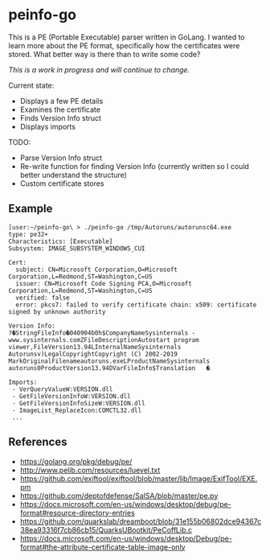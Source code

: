# peinfo-go

This is a PE (Portable Executable) parser written in GoLang. I wanted to learn more about the PE format, specifically how the certificates were stored. What better way is there than to write some code?

_This is a work in progress and will continue to change._

Current state:
- Displays a few PE details
- Examines the certificate
- Finds Version Info struct
- Displays imports

TODO:
- Parse Version Info struct
- Re-write function for finding Version Info (currently written so I could better understand the structure)
- Custom certificate stores

## Example
```
[user:~/peinfo-go\ > ./peinfo-go /tmp/Autoruns/autorunsc64.exe
type: pe32+
Characteristics: [Executable]
Subsystem: IMAGE_SUBSYSTEM_WINDOWS_CUI

Cert:
  subject: CN=Microsoft Corporation,O=Microsoft Corporation,L=Redmond,ST=Washington,C=US
  issuer: CN=Microsoft Code Signing PCA,O=Microsoft Corporation,L=Redmond,ST=Washington,C=US
  verified: false
  error: pkcs7: failed to verify certificate chain: x509: certificate signed by unknown authority

Version Info:
?�StringFileInfo�040904b0h$CompanyNameSysinternals - www.sysinternals.comZFileDescriptionAutostart program viewer,FileVersion13.94LInternalNameSysinternals Autorunsv)LegalCopyrightCopyright (C) 2002-2019 MarkOriginalFilenameautoruns.exeLProductNameSysinternals autoruns0ProductVersion13.94DVarFileInfo$Translation	�

Imports:
 - VerQueryValueW:VERSION.dll
 - GetFileVersionInfoW:VERSION.dll
 - GetFileVersionInfoSizeW:VERSION.dll
 - ImageList_ReplaceIcon:COMCTL32.dll
 ...
 ```
 
## References
- https://golang.org/pkg/debug/pe/
- http://www.pelib.com/resources/luevel.txt
- https://github.com/exiftool/exiftool/blob/master/lib/Image/ExifTool/EXE.pm
- https://github.com/deptofdefense/SalSA/blob/master/pe.py
- https://docs.microsoft.com/en-us/windows/desktop/debug/pe-format#resource-directory-entries
- https://github.com/quarkslab/dreamboot/blob/31e155b06802dce94367c38ea93316f7cb86cb15/QuarksUBootkit/PeCoffLib.c
- https://docs.microsoft.com/en-us/windows/desktop/Debug/pe-format#the-attribute-certificate-table-image-only
